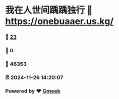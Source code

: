 # 我在人世间踽踽独行 :link: https://onebuaaer.us.kg/ 
### :page_facing_up: [23](https://onebuaaer.us.kg//tag.html) 
### :speech_balloon: 0 
### :hibiscus: 46353 
### :alarm_clock: 2024-11-26 14:20:07 
### Powered by :heart: [Gmeek](https://github.com/Meekdai/Gmeek)
